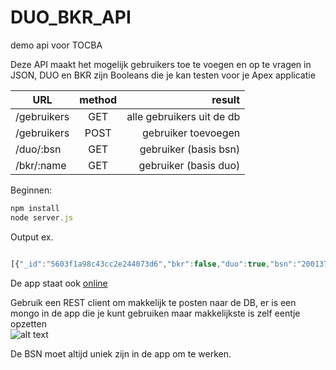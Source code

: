 # DUO_BKR_API
demo api voor TOCBA

Deze API maakt het mogelijk gebruikers toe te voegen en op te vragen in JSON, DUO en BKR zijn Booleans die je kan testen voor je Apex applicatie

URL         | method | result
----------- | :----: | ------------------------:
/gebruikers | GET    | alle gebruikers uit de db
/gebruikers | POST   |       gebruiker toevoegen 
/duo/:bsn   | GET    |     gebruiker (basis bsn)
/bkr/:name  | GET    |     gebruiker (basis duo)

Beginnen:

```javascript
npm install
node server.js
```

Output ex.

```javascript

[{"_id":"5603f1a98c43cc2e244073d6","bkr":false,"duo":true,"bsn":"200137360","name":"brem","__v":0}]
```
De app staat ook
[online](https://ingapi.herokuapp.com/gebruikers)

Gebruik een REST client om makkelijk te posten naar de DB, er is een mongo in de app die je kunt gebruiken maar makkelijkste is zelf eentje opzetten<br>![alt text](http://i.imgur.com/jE57XJm.png "Logo Title Text 1")

De BSN moet altijd uniek zijn in de app om te werken.
